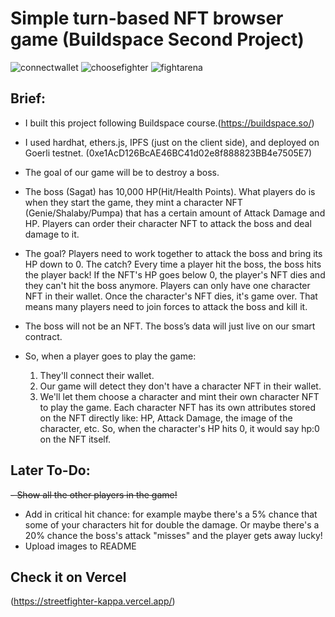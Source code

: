 # Simple turn-based NFT browser game (Buildspace Second Project)
![connectwallet](https://user-images.githubusercontent.com/79326421/171015064-cd2ccf69-5aec-4c09-9859-6928bbe7b10d.png)
![choosefighter](https://user-images.githubusercontent.com/79326421/171015098-318bc00f-21e5-4684-a40e-d05f15790ab3.png)
![fightarena](https://user-images.githubusercontent.com/79326421/171015110-ee8b5ec5-d130-4058-b594-bc0e6c94bdc0.png)

## Brief:

- I built this project following Buildspace course.(https://buildspace.so/)
- I used hardhat, ethers.js, IPFS (just on the client side), and deployed on Goerli testnet. (0xe1AcD126BcAE46BC41d02e8f888823BB4e7505E7)
- The goal of our game will be to destroy a boss.
- The boss (Sagat) has 10,000 HP(Hit/Health Points). What players do is when they start the game, they mint a character NFT (Genie/Shalaby/Pumpa) that has a certain amount of Attack Damage and HP. Players can order their character NFT to attack the boss and deal damage to it.
- The goal? Players need to work together to attack the boss and bring its HP down to 0. The catch? Every time a player hit the boss, the boss hits the player back! If the NFT's HP goes below 0, the player's NFT dies and they can't hit the boss anymore. Players can only have one character NFT in their wallet. Once the character's NFT dies, it's game over. That means many players need to join forces to attack the boss and kill it.
- The boss will not be an NFT. The boss’s data will just live on our smart contract.

- So, when a player goes to play the game:
  1) They'll connect their wallet.
  2) Our game will detect they don't have a character NFT in their wallet.
  3) We'll let them choose a character and mint their own character NFT to play the game. Each character NFT has its own attributes stored on the NFT directly like: HP, Attack Damage, the image of the character, etc. So, when the character's HP hits 0, it would say hp:0 on the NFT itself.

## Later To-Do:
~~- Show all the other players in the game!~~
- Add in critical hit chance: for example maybe there's a 5% chance that some of your characters hit for double the damage. Or maybe there's a 20% chance the boss's attack "misses" and the player gets away lucky!
- Upload images to README

## Check it on Vercel
(https://streetfighter-kappa.vercel.app/)
